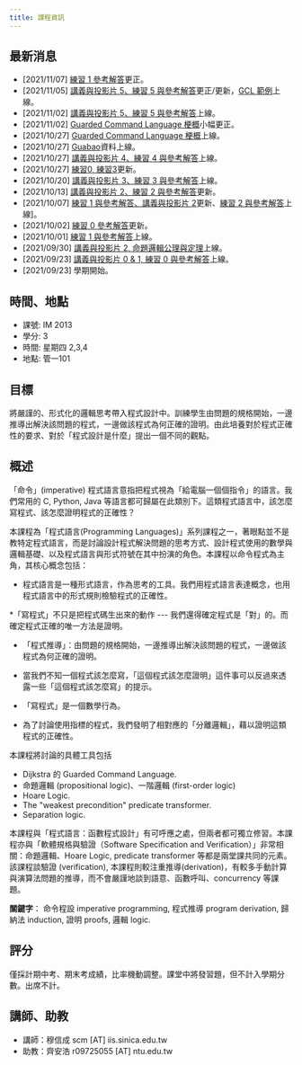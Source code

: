 ```yaml
---
title: 課程資訊
---
```

## 最新消息

  * [2021/11/07] [練習 1 參考解答](pages/syllabus.html)更正。
  * [2021/11/05] [講義與投影片 5、練習 5 與參考解答](pages/syllabus.html)更正/更新，[GCL 範例](pages/syllabus.html)上線。
  * [2021/11/02] [講義與投影片 5、練習 5 與參考解答](pages/syllabus.html)上線。
  * [2021/11/02] [Guarded Command Language 梗概](pages/syllabus.html)小幅更正。
  * [2021/10/27] [Guarded Command Language 梗概](pages/syllabus.html)上線。
  * [2021/10/27] [Guabao](pages/tools.html)資料上線。
  * [2021/10/27] [講義與投影片 4、練習 4 與參考解答](pages/syllabus.html)上線。
  * [2021/10/27] [練習0, 練習3](pages/syllabus.html)更新。
  * [2021/10/20] [講義與投影片 3、練習 3 與參考解答](pages/syllabus.html)上線。
  * [2021/10/13] [講義與投影片 2、練習 2 與參考解答](pages/syllabus.html)更新。
  * [2021/10/07] [練習 1 與參考解答、講義與投影片 2](pages/syllabus.html)更新、[練習 2 與參考解答](pages/syllabus.html)上線]。
  * [2021/10/02] [練習 0 參考解答](pages/syllabus.html)更新。
  * [2021/10/01] [練習 1 與參考解答](pages/syllabus.html)上線。
  * [2021/09/30] [講義與投影片 2, 命題邏輯公理與定理](pages/syllabus.html)上線。
  * [2021/09/23] [講義與投影片 0 & 1, 練習 0 與參考解答](pages/syllabus.html)上線。
  * [2021/09/23] 學期開始。

## 時間、地點

  * 課號: IM 2013
  * 學分: 3
  * 時間: 星期四 2,3,4
  * 地點: 管一101

## 目標

將嚴謹的、形式化的邏輯思考帶入程式設計中。訓練學生由問題的規格開始，一邊推導出解決該問題的程式，一邊做該程式為何正確的證明。由此培養對於程式正確性的要求、對於「程式設計是什麼」提出一個不同的觀點。

## 概述

「命令」(imperative) 程式語言意指把程式視為「給電腦一個個指令」的語言。我們常用的 C, Python, Java 等語言都可歸屬在此類別下。這類程式語言中，該怎麼寫程式、該怎麼證明程式的正確性？

本課程為「程式語言(Programming Languages)」系列課程之一，著眼點並不是教特定程式語言，而是討論設計程式解決問題的思考方式、設計程式使用的數學與邏輯基礎、以及程式語言與形式符號在其中扮演的角色。本課程以命令程式為主角，其核心概念包括：

 * 程式語言是一種形式語言，作為思考的工具。我們用程式語言表達概念，也用程式語言中的形式規則檢驗程式的正確性。


 *「寫程式」不只是把程式碼生出來的動作 --- 我們還得確定程式是「對」的。而確定程式正確的唯一方法是證明。

 * 「程式推導」：由問題的規格開始，一邊推導出解決該問題的程式，一邊做該程式為何正確的證明。

 * 當我們不知一個程式該怎麼寫，「這個程式該怎麼證明」這件事可以反過來透露一些「這個程式該怎麼寫」的提示。

 * 「寫程式」是一個數學行為。

 * 為了討論使用指標的程式，我們發明了相對應的「分離邏輯」，藉以證明這類程式的正確性。

本課程將討論的具體工具包括

 * Dijkstra 的 Guarded Command Language.
 * 命題邏輯 (propositional logic)、一階邏輯 (first-order logic)
 * Hoare Logic.
 * The "weakest precondition" predicate transformer.
 * Separation logic.

本課程與「程式語言：函數程式設計」有可呼應之處，但兩者都可獨立修習。本課程亦與「軟體規格與驗證（Software Specification and Verification）」非常相關：命題邏輯、Hoare Logic, predicate transformer 等都是兩堂課共同的元素。該課程談驗證 (verification), 本課程則較注重推導(derivation)，有較多手動計算與演算法問題的推導，而不會嚴謹地談到語意、函數呼叫、concurrency 等課題。

**關鍵字**： 命令程設 imperative programming, 程式推導 program derivation, 歸納法 induction, 證明 proofs, 邏輯 logic.

## 評分

僅採計期中考、期末考成績，比率機動調整。課堂中將發習題，但不計入學期分數。出席不計。

## 講師、助教

 * 講師：穆信成 scm [AT] iis.sinica.edu.tw
 * 助教：齊安浩 r09725055 [AT] ntu.edu.tw
